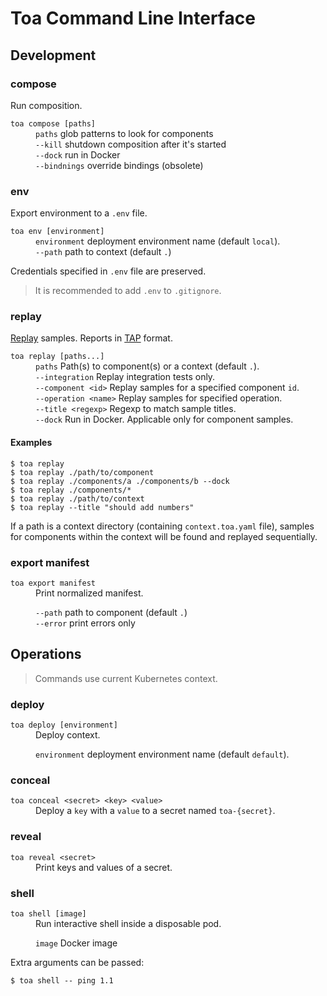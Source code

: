 # Toa Command Line Interface

## Development

### compose

Run composition.

<dl>
<dt><code>toa compose [paths]</code></dt>
<dd>
<code>paths</code> glob patterns to look for components<br/>
<code>--kill</code> shutdown composition after it's started<br/>
<code>--dock</code> run in Docker<br/>
<code>--bindnings</code> override bindings (obsolete)<br/>
</dd>
</dl>

### env

Export environment to a `.env` file.

<dl>
<dt><code>toa env [environment]</code></dt>
<dd>
<code>environment</code> deployment environment name (default <code>local</code>).<br/>
<code>--path</code> path to context (default <code>.</code>)<br/>
</dd>
</dl>

Credentials specified in `.env` file are preserved.

> It is recommended to add `.env` to `.gitignore`.

### replay

[Replay](/extensions/sampling/docs/replay.md) samples. Reports in [TAP](https://testanything.org)
format.

<dl>
<dt><code>toa replay [paths...]</code></dt>
<dd>
<code>paths</code> Path(s) to component(s) or a context (default <code>.</code>).<br/>
<code>--integration</code> Replay integration tests only.<br/>
<code>--component &lt;id&gt;</code> Replay samples for a specified component <code>id</code>.<br/>
<code>--operation &lt;name&gt;</code> Replay samples for specified operation.<br/>
<code>--title &lt;regexp&gt;</code> Regexp to match sample titles.<br/>
<code>--dock</code> Run in Docker. Applicable only for component samples.
</dd>
</dl>

#### Examples

```shell
$ toa replay
$ toa replay ./path/to/component
$ toa replay ./components/a ./components/b --dock
$ toa replay ./components/*
$ toa replay ./path/to/context
$ toa replay --title "should add numbers"
```

If a path is a context directory (containing `context.toa.yaml` file), samples for components within
the context will be found and replayed sequentially.

### export manifest

<dl>
<dt><code>toa export manifest</code></dt>
<dd>Print normalized manifest.

<code>--path</code> path to component (default <code>.</code>)<br/>
<code>--error</code> print errors only<br/>
</dd>
</dl>

## Operations

> Commands use current Kubernetes context.

### deploy

<dl>
<dt><code>toa deploy [environment]</code></dt>
<dd>Deploy context.

<code>environment</code> deployment environment name (default <code>default</code>).<br/>
</dd>
</dl>

### conceal

<dl>
<dt><code>toa conceal &lt;secret&gt; &lt;key&gt; &lt;value&gt;</code></dt>
<dd>Deploy a <code>key</code> with a <code>value</code> to a secret named <code>toa-{secret}</code>.</dd>
</dl>

### reveal

<dl>
<dt>
<code>toa reveal &lt;secret&gt;</code>
</dt>
<dd>Print keys and values of a secret.</dd>
</dl>

### shell

<dl>
<dt>
<code>toa shell [image]</code>
</dt>
<dd>Run interactive shell inside a disposable pod.

<code>image</code> Docker image<br/>
</dd>
</dl>

Extra arguments can be passed:

```shell
$ toa shell -- ping 1.1
```
